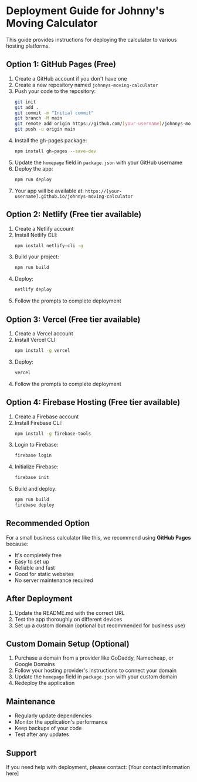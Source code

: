 # Deployment Guide for Johnny's Moving Calculator

This guide provides instructions for deploying the calculator to various hosting platforms.

## Option 1: GitHub Pages (Free)

1. Create a GitHub account if you don't have one
2. Create a new repository named `johnnys-moving-calculator`
3. Push your code to the repository:
   ```bash
   git init
   git add .
   git commit -m "Initial commit"
   git branch -M main
   git remote add origin https://github.com/[your-username]/johnnys-moving-calculator.git
   git push -u origin main
   ```
4. Install the gh-pages package:
   ```bash
   npm install gh-pages --save-dev
   ```
5. Update the `homepage` field in `package.json` with your GitHub username
6. Deploy the app:
   ```bash
   npm run deploy
   ```
7. Your app will be available at: `https://[your-username].github.io/johnnys-moving-calculator`

## Option 2: Netlify (Free tier available)

1. Create a Netlify account
2. Install Netlify CLI:
   ```bash
   npm install netlify-cli -g
   ```
3. Build your project:
   ```bash
   npm run build
   ```
4. Deploy:
   ```bash
   netlify deploy
   ```
5. Follow the prompts to complete deployment

## Option 3: Vercel (Free tier available)

1. Create a Vercel account
2. Install Vercel CLI:
   ```bash
   npm install -g vercel
   ```
3. Deploy:
   ```bash
   vercel
   ```
4. Follow the prompts to complete deployment

## Option 4: Firebase Hosting (Free tier available)

1. Create a Firebase account
2. Install Firebase CLI:
   ```bash
   npm install -g firebase-tools
   ```
3. Login to Firebase:
   ```bash
   firebase login
   ```
4. Initialize Firebase:
   ```bash
   firebase init
   ```
5. Build and deploy:
   ```bash
   npm run build
   firebase deploy
   ```

## Recommended Option

For a small business calculator like this, we recommend using **GitHub Pages** because:
- It's completely free
- Easy to set up
- Reliable and fast
- Good for static websites
- No server maintenance required

## After Deployment

1. Update the README.md with the correct URL
2. Test the app thoroughly on different devices
3. Set up a custom domain (optional but recommended for business use)

## Custom Domain Setup (Optional)

1. Purchase a domain from a provider like GoDaddy, Namecheap, or Google Domains
2. Follow your hosting provider's instructions to connect your domain
3. Update the `homepage` field in `package.json` with your custom domain
4. Redeploy the application

## Maintenance

- Regularly update dependencies
- Monitor the application's performance
- Keep backups of your code
- Test after any updates

## Support

If you need help with deployment, please contact:
[Your contact information here] 